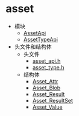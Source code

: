 # asset

- 模块
    - [AssetApi](_asset_api.md)
    - [AssetTypeApi](_asset_type_api.md)
- 头文件和结构体
    - 头文件
        - [asset_api.h](asset__api_8h.md)
        - [asset_type.h](asset__type_8h.md)
    - 结构体
        - [Asset_Attr](_asset___attr.md)
        - [Asset_Blob](_asset___blob.md)
        - [Asset_Result](_asset___result.md)
        - [Asset_ResultSet](_asset___result_set.md)
        - [Asset_Value](union_asset___value.md)
